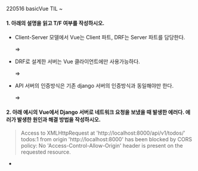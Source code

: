 220516 basicVue TIL ~



#### 1.  아래의 설명을 읽고 T/F 여부를 작성하시오.

* Client-Server 모델에서 Vue는 Client 파트, DRF는 Server 파트를 담당한다.

  => 

* DRF로 설계한 서버는 Vue 클라이언트에만 사용가능하다.

  =>

* API 서버의 인증방식은 기존 django 서버의 인증방식과 동일해야만 한다.

  =>

  

#### 2. 아래 예시의 Vue에서 Django 서버로 네트워크 요청을 보냈을 때 발생한 에러다. 에러가 발생한 원인과 해결 방법을 작성하시오.

> Access to XMLHttpRequest at 'http://localhost:8000/api/v1/todos/' todos:1 from origin 'http://localhost:8000' has been blocked by CORS policy: No 'Access-Control-Allow-Origin' header is present on the requested resource.

* 

